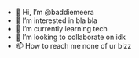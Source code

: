 - 👋 Hi, I’m @baddiemeera
- 👀 I’m interested in bla bla
- 🌱 I’m currently learning tech
- 💞️ I’m looking to collaborate on idk
- 📫 How to reach me none of ur bizz

